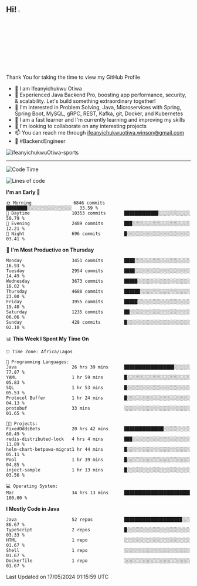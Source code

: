 <!-- BLOG-POST-LIST:START --><!-- BLOG-POST-LIST:END -->

## Hi! <img src="https://media.giphy.com/media/hvRJCLFzcasrR4ia7z/giphy.gif" width="4%"> 

Thank You for taking the time to view my GitHub Profile

- 👋 I am Ifeanyichukwu Otiwa
- 🚀 Experienced Java Backend Pro, boosting app performance, security, & scalability. Let's build something extraordinary together!
- 👀 I'm interested in Problem Solving, Java, Microservices with Spring, Spring Boot, MySQL, gRPC, REST, Kafka, git, Docker, and Kubernetes
- 🌱 I am a fast learner and I'm currently learning and improving my skills
- 💞️ I'm looking to collaborate on any interesting projects
- 📫 You can reach me through ifeanyichukwuotiwa.winson@gmail.com
- 🚀 #BackendEngineer

<p align="left" marginTop="10px"> <img src="https://komarev.com/ghpvc/?username=ifeanyichukwuOtiwa-sports&label=Profile%20views&color=0e75b6&style=for-the-badge" alt="ifeanyichukwuOtiwa-sports" /> </p>

***

<!--START_SECTION:waka-->
![Code Time](http://img.shields.io/badge/Code%20Time-2%2C520%20hrs%2031%20mins-blue)

![Lines of code](https://img.shields.io/badge/From%20Hello%20World%20I%27ve%20Written-5.2%20million%20lines%20of%20code-blue)

**I'm an Early 🐤** 

```text
🌞 Morning                6846 commits        ████████░░░░░░░░░░░░░░░░░   33.59 % 
🌆 Daytime                10353 commits       █████████████░░░░░░░░░░░░   50.79 % 
🌃 Evening                2489 commits        ███░░░░░░░░░░░░░░░░░░░░░░   12.21 % 
🌙 Night                  696 commits         █░░░░░░░░░░░░░░░░░░░░░░░░   03.41 % 
```
📅 **I'm Most Productive on Thursday** 

```text
Monday                   3451 commits        ████░░░░░░░░░░░░░░░░░░░░░   16.93 % 
Tuesday                  2954 commits        ████░░░░░░░░░░░░░░░░░░░░░   14.49 % 
Wednesday                3673 commits        █████░░░░░░░░░░░░░░░░░░░░   18.02 % 
Thursday                 4688 commits        ██████░░░░░░░░░░░░░░░░░░░   23.00 % 
Friday                   3955 commits        █████░░░░░░░░░░░░░░░░░░░░   19.40 % 
Saturday                 1235 commits        ██░░░░░░░░░░░░░░░░░░░░░░░   06.06 % 
Sunday                   428 commits         █░░░░░░░░░░░░░░░░░░░░░░░░   02.10 % 
```


📊 **This Week I Spent My Time On** 

```text
🕑︎ Time Zone: Africa/Lagos

💬 Programming Languages: 
Java                     26 hrs 39 mins      ███████████████████░░░░░░   77.87 % 
YAML                     1 hr 59 mins        █░░░░░░░░░░░░░░░░░░░░░░░░   05.83 % 
SQL                      1 hr 53 mins        █░░░░░░░░░░░░░░░░░░░░░░░░   05.53 % 
Protocol Buffer          1 hr 24 mins        █░░░░░░░░░░░░░░░░░░░░░░░░   04.13 % 
protobuf                 33 mins             ░░░░░░░░░░░░░░░░░░░░░░░░░   01.65 % 

🐱‍💻 Projects: 
FixedOddsBets            20 hrs 42 mins      ███████████████░░░░░░░░░░   60.49 % 
redis-distributed-lock   4 hrs 4 mins        ███░░░░░░░░░░░░░░░░░░░░░░   11.89 % 
helm-chart-betpawa-migrat1 hr 44 mins        █░░░░░░░░░░░░░░░░░░░░░░░░   05.11 % 
Pool                     1 hr 39 mins        █░░░░░░░░░░░░░░░░░░░░░░░░   04.85 % 
inject-sample            1 hr 13 mins        █░░░░░░░░░░░░░░░░░░░░░░░░   03.56 % 

💻 Operating System: 
Mac                      34 hrs 13 mins      █████████████████████████   100.00 % 
```

**I Mostly Code in Java** 

```text
Java                     52 repos            ██████████████████████░░░   86.67 % 
TypeScript               2 repos             █░░░░░░░░░░░░░░░░░░░░░░░░   03.33 % 
HTML                     1 repo              ░░░░░░░░░░░░░░░░░░░░░░░░░   01.67 % 
Shell                    1 repo              ░░░░░░░░░░░░░░░░░░░░░░░░░   01.67 % 
Dockerfile               1 repo              ░░░░░░░░░░░░░░░░░░░░░░░░░   01.67 % 
```




 Last Updated on 17/05/2024 01:15:59 UTC
<!--END_SECTION:waka-->

<!--
<p align="center">
![trophy](https://github-profile-trophy.vercel.app/?username=ifeanyichukwuOtiwa-sports&theme=onedark) (https://github.com/ryo-ma/github-profile-trophy)
</p>
-->

<!---
ifeanyi-otiwa/ifeanyi-otiwa is a ✨ special ✨ repository because its `README.md` (this file) appears on your GitHub profile.
You can click the Preview link to take a look at your changes.
--->

